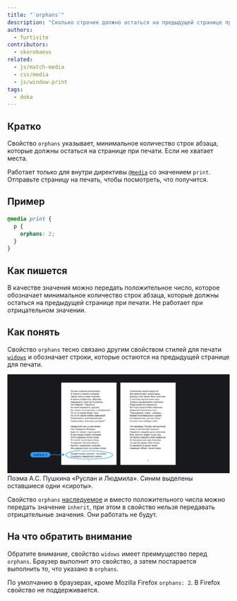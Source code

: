 ```yaml
---
title: "`orphans`"
description: "Сколько строчек должно остаться на предыдущей странице при печати?"
authors:
  - furtivite
contributors:
  - skorobaeus
related:
  - js/match-media
  - css/media
  - js/window-print
tags:
  - doka
---
```


## Кратко

Свойство `orphans` указывает, минимальное количество строк абзаца, которые должны остаться на странице при печати. Если не хватает места.

Работает только для внутри директивы [`@media`](/css/media/) со значением `print`. Отправьте страницу на печать, чтобы посмотреть, что получится.

## Пример

```css
@media print {
  p {
    orphans: 2;
  }
}
```

## Как пишется

В качестве значения можно передать положительное число, которое обозначает минимальное количество строк абзаца, которые должны остаться на предыдущей странице при печати. Не работает при отрицательном значении.

## Как понять

Свойство `orphans` тесно связано другим свойством стилей для печати [`widows`](/css/widows/) и обозначает строки, которые остаются на предыдущей странице для печати.

![Пример напечатанного на двух страницах текста](images/orphans.png)
Поэма А.С. Пушкина «Руслан и Людмила». Синим выделены оставшиеся одни «сироты».

Свойство `orphans` [наследуемое](/css/inheritance/) и вместо положительного числа можно передать значение `inherit`, при этом в свойство нельзя передавать отрицательные значения. Они работать не будут.

## На что обратить внимание

Обратите внимание, свойство `widows` имеет преимущество перед `orphans`. Браузер выполнит это свойство, а затем постарается выполнить то, что указано в `orphans`.

По умолчанию в браузерах, кроме Mozilla Firefox `orphans: 2`. В Firefox свойство не поддерживается.
